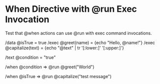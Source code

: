 # When Directive with @run Exec Invocation

Test that @when actions can use @run with exec command invocations.

/data @isTrue = true
/exec @greet(name) = {echo "Hello, @name!"}
/exec @capitalize(text) = {echo "@text" | tr '[:lower:]' '[:upper:]'}

/text @condition = "true"

/when @condition => @run @greet("World")

/when @isTrue => @run @capitalize("test message")